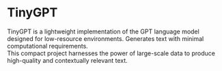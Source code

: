 # TinyGPT
TinyGPT is a lightweight implementation of the GPT language model designed for low-resource environments. Generates text with minimal computational requirements. <br>
This compact project harnesses the power of large-scale data to produce high-quality and contextually relevant text.
